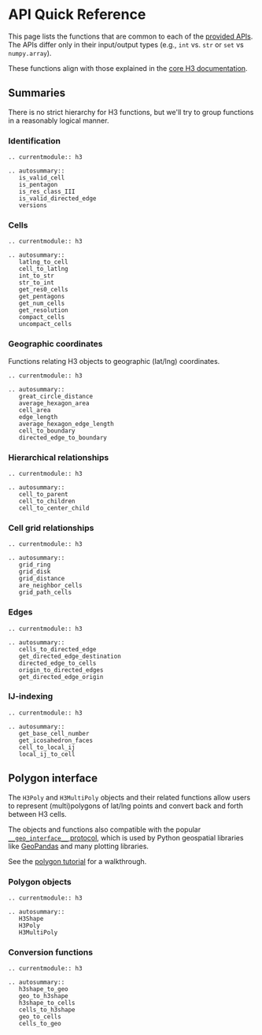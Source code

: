 # API Quick Reference

This page lists the functions that are common to each of the
[provided APIs](api_comparison).
The APIs differ only in their input/output types
(e.g., `int` vs. `str` or `set` vs `numpy.array`).

These functions align with those explained in the
[core H3 documentation](https://h3geo.org/docs/api/indexing).

## Summaries

There is no strict hierarchy for H3 functions,
but we'll try to group functions in a reasonably logical manner.


### Identification

```{eval-rst}
.. currentmodule:: h3

.. autosummary::
   is_valid_cell
   is_pentagon
   is_res_class_III
   is_valid_directed_edge
   versions
```

### Cells

```{eval-rst}
.. currentmodule:: h3

.. autosummary::
   latlng_to_cell
   cell_to_latlng
   int_to_str
   str_to_int
   get_res0_cells
   get_pentagons
   get_num_cells
   get_resolution
   compact_cells
   uncompact_cells
```

### Geographic coordinates

Functions relating H3 objects to geographic (lat/lng) coordinates.

```{eval-rst}
.. currentmodule:: h3

.. autosummary::
   great_circle_distance
   average_hexagon_area
   cell_area
   edge_length
   average_hexagon_edge_length
   cell_to_boundary
   directed_edge_to_boundary
```

### Hierarchical relationships

```{eval-rst}
.. currentmodule:: h3

.. autosummary::
   cell_to_parent
   cell_to_children
   cell_to_center_child
```

### Cell grid relationships

```{eval-rst}
.. currentmodule:: h3

.. autosummary::
   grid_ring
   grid_disk
   grid_distance
   are_neighbor_cells
   grid_path_cells
```

### Edges

```{eval-rst}
.. currentmodule:: h3

.. autosummary::
   cells_to_directed_edge
   get_directed_edge_destination
   directed_edge_to_cells
   origin_to_directed_edges
   get_directed_edge_origin
```

### IJ-indexing

```{eval-rst}
.. currentmodule:: h3

.. autosummary::
   get_base_cell_number
   get_icosahedron_faces
   cell_to_local_ij
   local_ij_to_cell
```

## Polygon interface

The ``H3Poly`` and ``H3MultiPoly`` objects and their related functions allow users to represent (multi)polygons of lat/lng points and convert back and forth between H3 cells.

The objects and functions also compatible with the popular [``__geo_interface__`` protocol](https://gist.github.com/sgillies/2217756), which is used by Python geospatial libraries like [GeoPandas](https://geopandas.org/en/stable/docs/reference/api/geopandas.GeoDataFrame.__geo_interface__.html) and many plotting libraries.

See the [polygon tutorial](./polygon_tutorial.ipynb) for a walkthrough.

### Polygon objects

```{eval-rst}
.. currentmodule:: h3

.. autosummary::
   H3Shape
   H3Poly
   H3MultiPoly
```

### Conversion functions

```{eval-rst}
.. currentmodule:: h3

.. autosummary::
   h3shape_to_geo
   geo_to_h3shape
   h3shape_to_cells
   cells_to_h3shape
   geo_to_cells
   cells_to_geo
```
